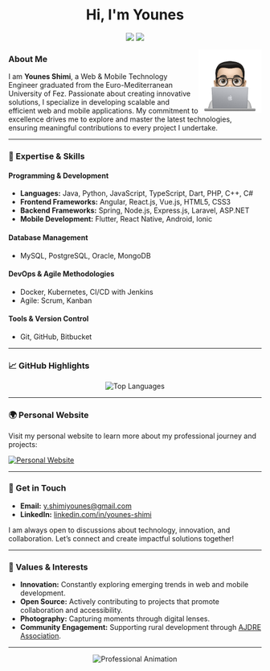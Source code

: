 <h1 align="center">Hi, I'm Younes</h1>
<p align="center">
    <a href="https://twitter.com/youneshim_i"><img src="https://img.shields.io/badge/Twitter-%231FA1F1?style=for-the-badge&logo=twitter&logoColor=white"/></a>
    <a href="https://www.linkedin.com/in/younes-shimi"><img src="https://img.shields.io/badge/LinkedIn-%230177B5?style=for-the-badge&logo=linkedin&logoColor=white"/></a>
</p>

<img src="https://github.com/youneshimi/youneshimi/blob/main/profile-img.png" align="right" width="25%" alt="Profile image"/>

### About Me

I am **Younes Shimi**, a Web & Mobile Technology Engineer graduated from the Euro-Mediterranean University of Fez. Passionate about creating innovative solutions, I specialize in developing scalable and efficient web and mobile applications. My commitment to excellence drives me to explore and master the latest technologies, ensuring meaningful contributions to every project I undertake.

---

### 💼 Expertise & Skills

#### Programming & Development
- **Languages:** Java, Python, JavaScript, TypeScript, Dart, PHP, C++, C#
- **Frontend Frameworks:** Angular, React.js, Vue.js, HTML5, CSS3
- **Backend Frameworks:** Spring, Node.js, Express.js, Laravel, ASP.NET
- **Mobile Development:** Flutter, React Native, Android, Ionic

#### Database Management
- MySQL, PostgreSQL, Oracle, MongoDB

#### DevOps & Agile Methodologies
- Docker, Kubernetes, CI/CD with Jenkins
- Agile: Scrum, Kanban

#### Tools & Version Control
- Git, GitHub, Bitbucket

---

### 📈 GitHub Highlights

<p align="center">
<!--   <img src="https://github-readme-stats.vercel.app/api?username=youneshimi&show_icons=true&theme=dark" alt="GitHub Stats"/>
  <img src="https://github-readme-streak-stats.herokuapp.com/?user=youneshimi&theme=dark" alt="GitHub Streak"/> -->
  <img src="https://github-readme-stats.vercel.app/api/top-langs/?username=youneshimi&layout=compact&theme=dark" alt="Top Languages"/>
</p>

---

### 🌍 Personal Website

Visit my personal website to learn more about my professional journey and projects:

<a href="https://shimi.netlify.app/">
    <img src="https://img.shields.io/badge/Visit%20My%20Website-%2300C7B7?style=for-the-badge&logo=icloud&logoColor=white" alt="Personal Website"/>
</a>

---

### 📨 Get in Touch

- **Email:** [y.shimiyounes@gmail.com](mailto:y.shimiyounes@gmail.com)
- **LinkedIn:** [linkedin.com/in/younes-shimi](https://www.linkedin.com/in/younes-shimi)

I am always open to discussions about technology, innovation, and collaboration. Let’s connect and create impactful solutions together!

---

### 🌟 Values & Interests

- **Innovation:** Constantly exploring emerging trends in web and mobile development.
- **Open Source:** Actively contributing to projects that promote collaboration and accessibility.
- **Photography:** Capturing moments through digital lenses.
- **Community Engagement:** Supporting rural development through [AJDRE Association](#).

---

<p align="center">
  <img src="https://media.giphy.com/media/xT9IgzoKnwFNmISR8I/giphy.gif" width="50%" alt="Professional Animation"/>
</p>
